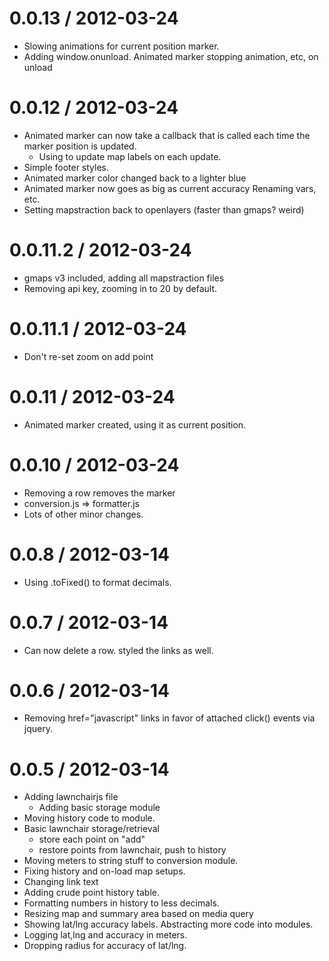 
0.0.13 / 2012-03-24 
==================

  * Slowing animations for current position marker.
  * Adding window.onunload. Animated marker stopping animation, etc, on unload

0.0.12 / 2012-03-24 
==================

  * Animated marker can now take a callback that is called each time the marker position is updated. 
    * Using to update map labels on each update.
  * Simple footer styles.
  * Animated marker color changed back to a lighter blue 
  * Animated marker now goes as big as current accuracy Renaming vars, etc.
  * Setting mapstraction back to openlayers (faster than gmaps? weird)

0.0.11.2 / 2012-03-24 
==================

  * gmaps v3 included, adding all mapstraction files
  * Removing api key, zooming in to 20 by default.

0.0.11.1 / 2012-03-24 
==================

  * Don't re-set zoom on add point

0.0.11 / 2012-03-24 
==================

  * Animated marker created, using it as current position.

0.0.10 / 2012-03-24 
==================
  * Removing a row removes the marker
  * conversion.js => formatter.js
  * Lots of other minor changes.

0.0.8 / 2012-03-14 
==================

  * Using .toFixed() to format decimals.

0.0.7 / 2012-03-14 
==================

  * Can now delete a row. styled the links as well.

0.0.6 / 2012-03-14 
==================

  * Removing href="javascript" links in favor of attached click() events via jquery.

0.0.5 / 2012-03-14 
==================

  * Adding lawnchairjs file 
    * Adding basic storage module 
  * Moving history code to module. 
  * Basic lawnchair storage/retrieval 
    * store each point on "add" 
    * restore points from lawnchair, push to history 
  * Moving meters to string stuff to conversion module. 
  * Fixing history and on-load map setups.
  * Changing link text 
  * Adding crude point history table. 
  * Formatting numbers in history to less decimals. 
  * Resizing map and summary area based on media query 
  * Showing lat/lng accuracy labels. Abstracting more code into modules.
  * Logging lat,lng and accuracy in meters.
  * Dropping radius for accuracy of lat/lng.

